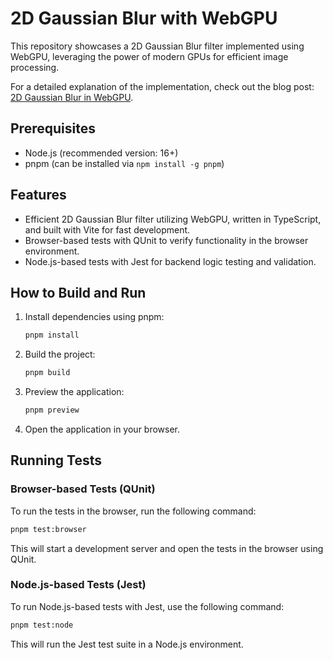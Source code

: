 # 2D Gaussian Blur with WebGPU

This repository showcases a 2D Gaussian Blur filter implemented using WebGPU, leveraging the power of modern GPUs for efficient image processing.

For a detailed explanation of the implementation, check out the blog post: [2D Gaussian Blur in WebGPU](https://danilosdev.blog/posts/webgpu-blur).

## Prerequisites

- Node.js (recommended version: 16+)
- pnpm (can be installed via `npm install -g pnpm`)

## Features

- Efficient 2D Gaussian Blur filter utilizing WebGPU, written in TypeScript, and built with Vite for fast development.
- Browser-based tests with QUnit to verify functionality in the browser environment.
- Node.js-based tests with Jest for backend logic testing and validation.

## How to Build and Run

1. Install dependencies using pnpm:
    ```bash
    pnpm install
    ```

2. Build the project:
    ```bash
    pnpm build
    ```

3. Preview the application:
    ```bash
    pnpm preview
    ```

4. Open the application in your browser.

## Running Tests

### Browser-based Tests (QUnit)

To run the tests in the browser, run the following command:
```bash
pnpm test:browser
```

This will start a development server and open the tests in the browser using QUnit.

### Node.js-based Tests (Jest)

To run Node.js-based tests with Jest, use the following command:
```bash
pnpm test:node
```

This will run the Jest test suite in a Node.js environment.
